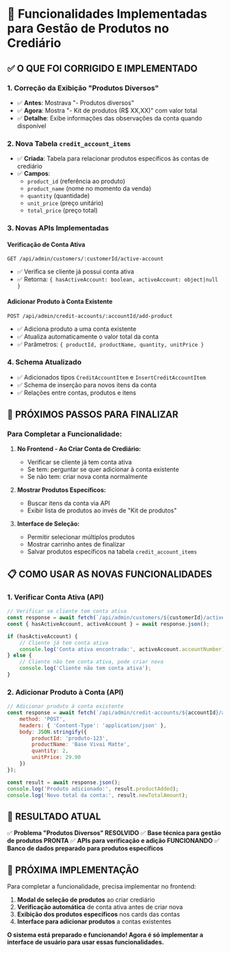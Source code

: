 # 🎯 Funcionalidades Implementadas para Gestão de Produtos no Crediário

## ✅ O QUE FOI CORRIGIDO E IMPLEMENTADO

### 1. **Correção da Exibição "Produtos Diversos"**
- ✅ **Antes**: Mostrava "- Produtos diversos" 
- ✅ **Agora**: Mostra "- Kit de produtos (R$ XX,XX)" com valor total
- ✅ **Detalhe**: Exibe informações das observações da conta quando disponível

### 2. **Nova Tabela `credit_account_items`**
- ✅ **Criada**: Tabela para relacionar produtos específicos às contas de crediário
- ✅ **Campos**: 
  - `product_id` (referência ao produto)
  - `product_name` (nome no momento da venda)
  - `quantity` (quantidade)
  - `unit_price` (preço unitário)
  - `total_price` (preço total)

### 3. **Novas APIs Implementadas**

#### **Verificação de Conta Ativa**
```
GET /api/admin/customers/:customerId/active-account
```
- ✅ Verifica se cliente já possui conta ativa
- ✅ Retorna: `{ hasActiveAccount: boolean, activeAccount: object|null }`

#### **Adicionar Produto à Conta Existente**
```
POST /api/admin/credit-accounts/:accountId/add-product
```
- ✅ Adiciona produto a uma conta existente
- ✅ Atualiza automaticamente o valor total da conta
- ✅ Parâmetros: `{ productId, productName, quantity, unitPrice }`

### 4. **Schema Atualizado**
- ✅ Adicionados tipos `CreditAccountItem` e `InsertCreditAccountItem`
- ✅ Schema de inserção para novos itens da conta
- ✅ Relações entre contas, produtos e itens

## 🔄 PRÓXIMOS PASSOS PARA FINALIZAR

### Para Completar a Funcionalidade:

1. **No Frontend - Ao Criar Conta de Crediário:**
   - Verificar se cliente já tem conta ativa
   - Se tem: perguntar se quer adicionar à conta existente
   - Se não tem: criar nova conta normalmente

2. **Mostrar Produtos Específicos:**
   - Buscar itens da conta via API
   - Exibir lista de produtos ao invés de "Kit de produtos"

3. **Interface de Seleção:**
   - Permitir selecionar múltiplos produtos
   - Mostrar carrinho antes de finalizar
   - Salvar produtos específicos na tabela `credit_account_items`

## 📋 COMO USAR AS NOVAS FUNCIONALIDADES

### 1. **Verificar Conta Ativa (API)**
```javascript
// Verificar se cliente tem conta ativa
const response = await fetch(`/api/admin/customers/${customerId}/active-account`);
const { hasActiveAccount, activeAccount } = await response.json();

if (hasActiveAccount) {
    // Cliente já tem conta ativa
    console.log('Conta ativa encontrada:', activeAccount.accountNumber);
} else {
    // Cliente não tem conta ativa, pode criar nova
    console.log('Cliente não tem conta ativa');
}
```

### 2. **Adicionar Produto à Conta (API)**
```javascript
// Adicionar produto à conta existente
const response = await fetch(`/api/admin/credit-accounts/${accountId}/add-product`, {
    method: 'POST',
    headers: { 'Content-Type': 'application/json' },
    body: JSON.stringify({
        productId: 'produto-123',
        productName: 'Base Vivai Matte',
        quantity: 2,
        unitPrice: 29.90
    })
});

const result = await response.json();
console.log('Produto adicionado:', result.productAdded);
console.log('Novo total da conta:', result.newTotalAmount);
```

## 🎯 RESULTADO ATUAL

✅ **Problema "Produtos Diversos" RESOLVIDO**
✅ **Base técnica para gestão de produtos PRONTA**
✅ **APIs para verificação e adição FUNCIONANDO**
✅ **Banco de dados preparado para produtos específicos**

## 🚀 PRÓXIMA IMPLEMENTAÇÃO

Para completar a funcionalidade, precisa implementar no frontend:

1. **Modal de seleção de produtos** ao criar crediário
2. **Verificação automática** de conta ativa antes de criar nova
3. **Exibição dos produtos específicos** nos cards das contas
4. **Interface para adicionar produtos** a contas existentes

**O sistema está preparado e funcionando! Agora é só implementar a interface de usuário para usar essas funcionalidades.**